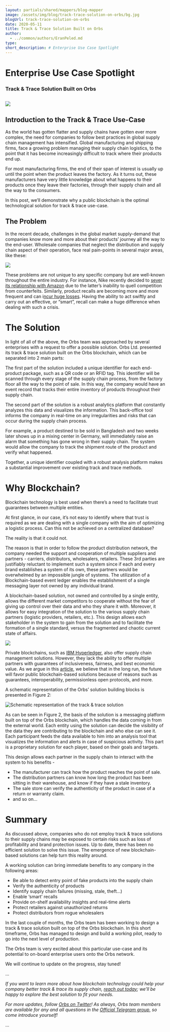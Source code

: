```yaml
---
layout: partials/shared/mappers/blog-mapper
image: /assets/img/blog/track-trace-solution-on-orbs/bg.jpg
blogUrl: track-trace-solution-on-orbs
date: 2020-05-11
title: Track & Trace Solution Built on Orbs
author:
  - ../common/authors/EranPeled.md
type:
short_description: # Enterprise Use Case Spotlight
---
```


# Enterprise Use Case Spotlight

### Track & Trace Solution Built on Orbs

## ![](/assets/img/blog/track-trace-solution-on-orbs/whitebannertt.jpg)

## Introduction to the Track & Trace Use-Case

As the world has gotten flatter and supply chains have gotten ever more complex, the need for companies to follow best practices in global supply chain management has intensified. Global manufacturing and shipping firms, face a growing problem managing their supply chain logistics, to the point that it has become increasingly difficult to track where their products end up.

For most manufacturing firms, the end of their span of interest is usually up until the point when the product leaves the factory. As it turns out, these manufacturers have very little knowledge about what happens to their products once they leave their factories, through their supply chain and all the way to the consumers.

In this post, we’ll demonstrate why a public blockchain is the optimal technological solution for track & trace use-case.

## The Problem

In the recent decade, challenges in the global market supply-demand that companies know more and more about their products’ journey all the way to the end-user. Wholesale companies that neglect the distribution and supply chain aspect of their operation, face real pain-points in several major areas, like these:

![](/assets/img/blog/track-trace-solution-on-orbs/fafafafa-1030x718.jpg)

These problems are not unique to any specific company but are well-known throughout the entire industry. For instance, Nike recently decided to [sever its relationship with Amazon](https://www.fool.com/investing/2019/11/25/why-amazon-losing-nike-highlights-a-major-risk.aspx) due to the latter’s inability to quell competition from counterfeits. Similarly, product recalls are becoming more and more frequent and can i[ncur huge losses](https://www.kiplinger.com/slideshow/investing/T018-S001-20-dividend-stocks-to-fund-20-years-of-retirement/index.html). Having the ability to act swiftly and carry out an effective, or “smart”, recall can make a huge difference when dealing with such a crisis.

# The Solution

In light of all of the above, the Orbs team was approached by several enterprises with a request to offer a possible solution. Orbs Ltd. presented its track & trace solution built on the Orbs blockchain, which can be separated into 2 main parts:

The first part of the solution included a unique identifier for each end-product package, such as a QR code or an RFID tag. This identifier will be scanned through every stage of the supply chain process, from the factory floor all the way to the point of sale. In this way, the company would have an event record that tracks their entire inventory of products throughout their supply chain.

The second part of the solution is a robust analytics platform that constantly analyzes this data and visualizes the information. This back-office tool informs the company in real-time on any irregularities and risks that can occur during the supply chain process.

For example, a product destined to be sold in Bangladesh and two weeks later shows up in a mixing center in Germany, will immediately raise an alarm that something has gone wrong in their supply chain. The system would allow the company to track the shipment route of the product and verify what happened.

Together, a unique identifier coupled with a robust analysis platform makes a substantial improvement over existing track and trace methods.

# Why Blockchain?

Blockchain technology is best used when there’s a need to facilitate trust guarantees between multiple entities.

At first glance, in our case, it’s not easy to identify where that trust is required as we are dealing with a single company with the aim of optimizing a logistic process. Can this not be achieved on a centralized database?

The reality is that it could not.

The reason is that in order to follow the product distribution network, the company needed the support and cooperation of multiple suppliers and partners - carriers, distributors, wholesalers, retailers. These 3rd parties are justifiably reluctant to implement such a system since if each and every brand establishes a system of its own, these partners would be overwhelmed by an impossible jungle of systems. The utilization of a Blockchain-based event ledger enables the establishment of a single messaging layer not owned by any individual brand.

A blockchain-based solution, not owned and controlled by a single entity, allows the different market competitors to cooperate without the fear of giving up control over their data and who they share it with. Moreover, it allows for easy integration of the solution to the various supply chain partners (logistic providers, retailers, etc.). This design allows each stakeholder in the system to gain from the solution and to facilitate the formation of a single standard, versus the fragmented and chaotic current state of affairs.

![](/assets/img/blog/track-trace-solution-on-orbs/8888Asset-8-100-scaled.jpg)

Private blockchains, such as [IBM Hyperledger](https://www.ibm.com/blockchain/industries/supply-chain), also offer supply chain management solutions. However, they lack the ability to offer multiple partners with guarantees of inclusiveness, fairness, and best economic value. As we argue in this [article](https://www.orbs.com/private-vs-public-blockchain/), we believe that in the long run, the future will favor public blockchain-based solutions because of reasons such as guarantees, interoperability, permissionless open protocols, and more.

A schematic representation of the Orbs’ solution building blocks is presented in Figure 2:

![Schematic representation of the track & trace solution](/assets/img/blog/track-trace-solution-on-orbs/8888Asset-9-100-scaled.jpg)

As can be seen in Figure 2, the basis of the solution is a messaging platform built on top of the Orbs blockchain, which handles the data coming in from the external world. Each entity using the solution can decide the visibility of the data they are contributing to the blockchain and who else can see it. Each participant feeds the data available to him into an analysis tool that visualizes the information and alerts in case of suspicious activity. This part is a proprietary solution for each player, based on their goals and targets.

This design allows each partner in the supply chain to interact with the system to his benefits -

- The manufacturer can track how the product reaches the point of sale.
- The distribution partners can know how long the product has been sitting in their warehouse, and know if they have a stale inventory.
- The sale store can verify the authenticity of the product in case of a return or warranty claim.
- and so on...

# Summary

As discussed above, companies who do not employ track & trace solutions to their supply chains may be exposed to certain risks such as loss of profitability and brand protection issues. Up to date, there has been no efficient solution to solve this issue. The emergence of new blockchain-based solutions can help turn this reality around.

A working solution can bring immediate benefits to any company in the following areas:

- Be able to detect entry point of fake products into the supply chain
- Verify the authenticity of products
- Identify supply chain failures (missing, stale, theft…)
- Enable ‘smart’ recalls
- Provide on-shelf availability insights and real-time alerts
- Protect retailers against unauthorized returns
- Protect distributors from rogue wholesalers

In the last couple of months, the Orbs team has been working to design a track & trace solution built on top of the Orbs blockchain. In this short timeframe, Orbs has managed to design and build a working pilot, ready to go into the next level of production.

The Orbs team is very excited about this particular use-case and its potential to on-board enterprise users onto the Orbs network.

We will continue to update on the progress, stay tuned!

...

_If you want to learn more about how blockchain technology could help your company better track & trace its supply chain, [reach out today](mailto:hello@orbs.com); we’ll be happy to explore the best solution to fit your needs._

_For more updates, follow [Orbs on Twitter](https://twitter.com/orbs_network)! As always, Orbs team members are available for any and all questions in the [Official Telegram group,](https://t.me/OrbsNetwork) so come introduce yourself!_

...
